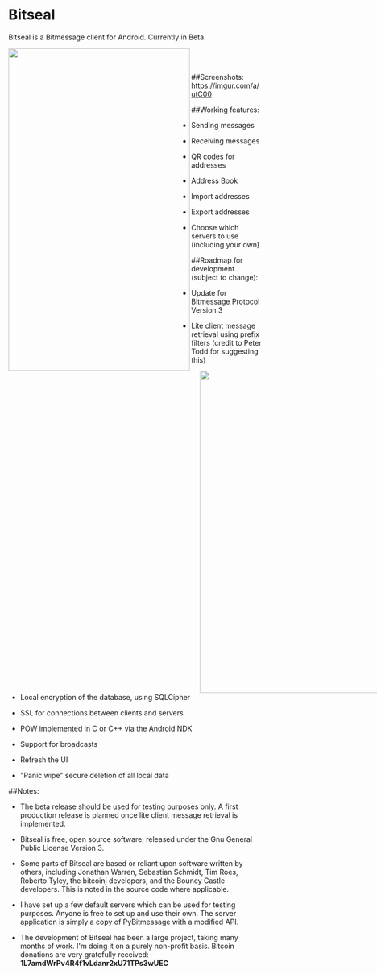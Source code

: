 Bitseal
=======

Bitseal is a Bitmessage client for Android. Currently in Beta. 

<a href="Inbox"><img src="https://i.imgur.com/45OuinZ.png" align="left" height="640" width="360" ></a>
<a href="Sent"><img src="https://i.imgur.com/R2xgeDW.png" align="left" height="640" width="360" style="margin-left:380px" ></a>

<br><br>

##Screenshots:	https://imgur.com/a/utC00


##Working features:
- Sending messages

- Receiving messages

- QR codes for addresses

- Address Book

- Import addresses

- Export addresses

- Choose which servers to use (including your own)


##Roadmap for development (subject to change):
- Update for Bitmessage Protocol Version 3

- Lite client message retrieval using prefix filters (credit to Peter Todd for suggesting this)

- Local encryption of the database, using SQLCipher

- SSL for connections between clients and servers

- POW implemented in C or C++ via the Android NDK

- Support for broadcasts

- Refresh the UI

- "Panic wipe" secure deletion of all local data


##Notes:

- The beta release should be used for testing purposes only. A first production release is planned once lite client message retrieval is implemented.

- Bitseal is free, open source software, released under the Gnu General Public License Version 3. 

- Some parts of Bitseal are based or reliant upon software written by others, including Jonathan Warren, Sebastian Schmidt, Tim Roes, Roberto Tyley, the bitcoinj developers, and the Bouncy Castle developers. This is noted in the source code where applicable.

- I have set up a few default servers which can be used for testing purposes. Anyone is free to set up and use their own. The server application is simply a copy of PyBitmessage with a modified API. 

- The development of Bitseal has been a large project, taking many months of work. I'm doing it on a purely non-profit basis. Bitcoin donations are very gratefully received: **1L7amdWrPv4R4f1vLdanr2xU71TPs3wUEC**
